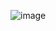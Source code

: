 ![image](https://user-images.githubusercontent.com/104780664/188345812-37b2958a-58ef-4df3-90b9-783db3a9ca42.png)
